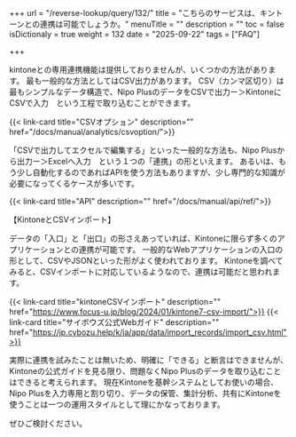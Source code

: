 +++
url = "/reverse-lookup/query/132/"
title = "こちらのサービスは、キントーンとの連携は可能でしょうか。"
menuTitle = ""
description = ""
toc = false
isDictionaly = true
weight = 132
date = "2025-09-22"
tags = ["FAQ"]

+++

kintoneとの専用連携機能は提供しておりませんが、いくつかの方法があります。
最も一般的な方法としてはCSV出力があります。
CSV（カンマ区切り）は最もシンプルなデータ構造で、Nipo PlusのデータをCSVで出力ー＞KintoneにCSVで入力　という工程で取り込むことができます。

{{< link-card title="CSVオプション" description=""  href="/docs/manual/analytics/csvoption/">}}

「CSVで出力してエクセルで編集する」といった一般的な方法も、Nipo Plusから出力ー＞Excelへ入力　という１つの「連携」の形といえます。
あるいは、もう少し自動化するのであればAPIを使う方法もありますが、少し専門的な知識が必要になってくるケースが多いです。

{{< link-card title="API" description=""  href="/docs/manual/api/ref/">}}

【KintoneとCSVインポート】

データの「入口」と「出口」の形さえあっていれば、Kintoneに限らず多くのアプリケーションとの連携が可能です。
一般的なWebアプリケーションの入口の形として、CSVやJSONといった形がよく使われております。
Kintoneを調べてみると、CSVインポートに対応しているようなので、連携は可能だと思われます。

{{< link-card title="kintoneCSVインポート" description=""  href="https://www.focus-u.jp/blog/2024/01/kintone7-csv-import/">}}
{{< link-card title="サイボウズ公式Webガイド" description=""  href="https://jp.cybozu.help/k/ja/app/data/import_records/import_csv.html">}}

実際に連携を試みたことは無いため、明確に「できる」と断言はできませんが、Kintoneの公式ガイドを見る限り、問題なくNipo Plusのデータを取り込むことはできると考えられます。
現在Kintoneを基幹システムとしてお使いの場合、Nipo Plusを入力専用と割り切り、データの保管、集計分析、共有にKintoneを使うことは一つの運用スタイルとして理にかなっております。

ぜひご検討ください。
